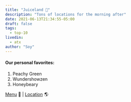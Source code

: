 ```yaml
---
title: "Juiceland 🥤"
description: "Tons of locations for the morning after"
date: 2021-06-13T21:34:55-05:00
draft: false
tags:
  - top-10
livedin:
  - atx
author: "Soy"
---
```


#### Our personal favorites:

1. Peachy Green
2. Wundershowzen
3. Honeybeary

[Menu](https://www.juiceland.com/full-menu/) 📖  |  [Location](https://g.page/JuiceLand-DeepEddy?share) 🌎

